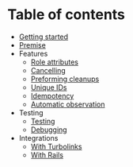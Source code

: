 # Table of contents

* [Getting started](/README.md)
* [Premise](/docs/premise.md)
* Features
  * [Role attributes](/docs/role.md)
  * [Cancelling](/docs/cancelling.md)
  * [Preforming cleanups](/docs/cleanup.md)
  * [Unique IDs](/docs/unique-ids.md)
  * [Idempotency](/docs/idempotency.md)
  * [Automatic observation](/docs/automatic-observation.md)
* Testing
  * [Testing](/docs/testing.md)
  * [Debugging](/docs/debugging.md)
* Integrations
  * [With Turbolinks](/docs/turbolinks.md)
  * [With Rails](/docs/rails.md)
